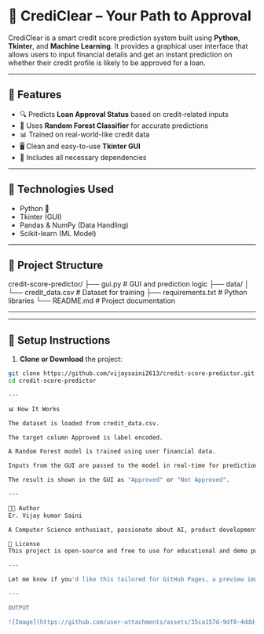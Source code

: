 # 🏦 CrediClear – Your Path to Approval

CrediClear is a smart credit score prediction system built using **Python**, **Tkinter**, and **Machine Learning**. It provides a graphical user interface that allows users to input financial details and get an instant prediction on whether their credit profile is likely to be approved for a loan.

---

## 🚀 Features

- 🔍 Predicts **Loan Approval Status** based on credit-related inputs
- 🧠 Uses **Random Forest Classifier** for accurate predictions
- 📊 Trained on real-world-like credit data
- 🖥️ Clean and easy-to-use **Tkinter GUI**
- 🧾 Includes all necessary dependencies

---

## 🧠 Technologies Used

- Python 🐍
- Tkinter (GUI)
- Pandas & NumPy (Data Handling)
- Scikit-learn (ML Model)

---

## 📁 Project Structure

credit-score-predictor/
├── gui.py # GUI and prediction logic
├── data/
│ └── credit_data.csv # Dataset for training
├── requirements.txt # Python libraries
└── README.md # Project documentation

---


---

## 🔧 Setup Instructions

1. **Clone or Download** the project:

```bash
git clone https://github.com/vijaysaini2613/credit-score-predictor.git
cd credit-score-predictor

---

📊 How It Works

The dataset is loaded from credit_data.csv.

The target column Approved is label encoded.

A Random Forest model is trained using user financial data.

Inputs from the GUI are passed to the model in real-time for prediction.

The result is shown in the GUI as "Approved" or "Not Approved".

---

👨‍💻 Author
Er. Vijay kumar Saini 

A Computer Science enthusiast, passionate about AI, product development, and intuitive user interfaces.

📜 License
This project is open-source and free to use for educational and demo purposes.

---

Let me know if you'd like this tailored for GitHub Pages, a preview image of the app, or a version with screenshots and badges!

---

OUTPUT

![Image](https://github.com/user-attachments/assets/35ca157d-9df8-4ddd-b80d-e99a4d9374dc)




